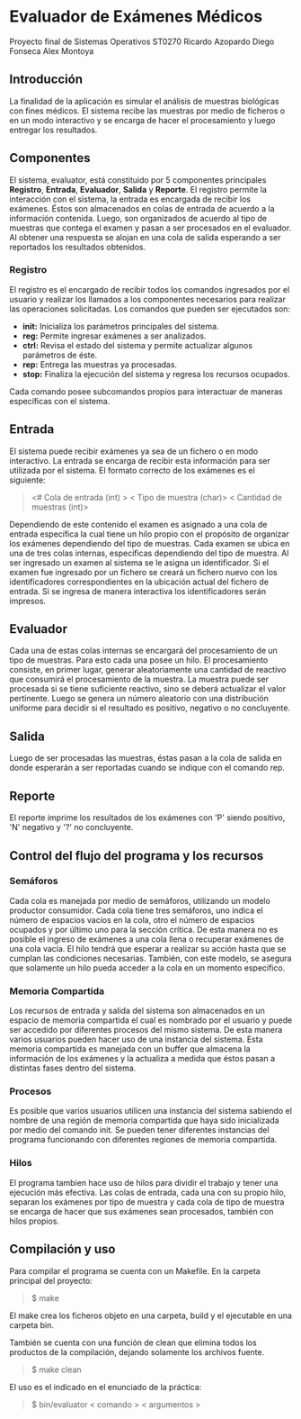 
# Evaluador de Exámenes Médicos
Proyecto final de Sistemas Operativos ST0270
Ricardo Azopardo
Diego Fonseca
Alex Montoya

## Introducción
La finalidad de la aplicación es simular el análisis de muestras biológicas con fines médicos. El sistema recibe las muestras por medio de ficheros o en un modo interactivo y se encarga de hacer el procesamiento y luego entregar los resultados.  
## Componentes

El sistema, evaluator, está constituido por 5 componentes principales **Registro**, **Entrada**, **Evaluador**, **Salida** y **Reporte**. El registro permite la interacción con el sistema, la entrada es encargada de recibir los exámenes. Éstos son almacenados en colas de entrada de acuerdo a la información contenida. Luego, son organizados de acuerdo al tipo de muestras que contega el examen y pasan a ser procesados en el evaluador. Al obtener una respuesta se alojan en una cola de salida esperando a ser reportados los resultados obtenidos. 

### Registro
El registro es el encargado de recibir todos los comandos ingresados por el usuario y realizar los llamados a los componentes necesarios para realizar las operaciones solicitadas. Los comandos que pueden ser ejecutados son: 
* **init:** Inicializa los parámetros principales del sistema.
* **reg:** Permite ingresar exámenes a ser analizados. 
* **ctrl:** Revisa el estado del sistema y permite actualizar algunos parámetros de éste.
* **rep:** Entrega las muestras ya procesadas.
* **stop:** Finaliza la ejecución del sistema y regresa los recursos ocupados.

Cada comando posee subcomandos propios para interactuar de maneras específicas con el sistema. 

## Entrada
El sistema puede recibir exámenes ya sea de un fichero o en modo interactivo. La entrada se encarga de recibir esta información para ser utilizada por el sistema. El formato correcto de los exámenes es el siguiente:

> <# Cola de entrada (int) > < Tipo de muestra (char)> < Cantidad de muestras (int)>

Dependiendo de este contenido el examen es asignado a una cola de entrada específica la cual tiene un hilo propio con el propósito de organizar los exámenes dependiendo del tipo de muestras.  Cada examen se ubica en una de tres colas internas, específicas dependiendo del tipo de muestra. Al ser ingresado un examen al sistema se le asigna un identificador. Si el examen fue ingresado por un fichero se creará un fichero nuevo con los identificadores correspondientes en la ubicación actual del fichero de entrada. Si se ingresa de manera interactiva los identificadores serán impresos. 

## Evaluador

Cada una de estas colas internas se encargará del procesamiento de un tipo de muestras. Para esto cada una posee un hilo. El procesamiento consiste, en primer lugar, generar aleatoriamente una cantidad de reactivo que consumirá el procesamiento de la muestra. La muestra puede ser procesada si se tiene suficiente reactivo, sino se deberá actualizar el valor pertinente. Luego se genera un número aleatorio con una distribución uniforme para decidir si el resultado es positivo, negativo o no concluyente. 

## Salida

Luego de ser procesadas las muestras, éstas pasan a la cola de salida en donde esperarán a ser reportadas cuando se indique con el comando rep. 

## Reporte

El reporte imprime los resultados de los exámenes con 'P' siendo positivo, 'N' negativo y '?' no concluyente.

## Control del flujo del programa y los recursos

###  Semáforos
Cada cola es manejada por medio de semáforos, utilizando un modelo productor consumidor. Cada cola tiene tres semáforos, uno indica el número de espacios vacíos en la cola, otro el número de espacios ocupados y por último uno para la sección crítica. De esta manera no es posible el ingreso de exámenes a una cola llena o recuperar exámenes de una cola vacía. El hilo tendrá que esperar a realizar su acción hasta que se cumplan las condiciones necesarias. También, con este modelo, se asegura que solamente un hilo pueda acceder a la cola en un momento específico.

### Memoria Compartida
Los recursos de entrada y salida del sistema son almacenados en un espacio de memoria compartida el cual es nombrado por el usuario y puede ser accedido por diferentes procesos del mismo sistema. De esta manera varios usuarios pueden hacer uso de una instancia del sistema. Esta memoria compartida es manejada con un buffer que almacena la información de los exámenes y la actualiza a medida que éstos pasan a distintas fases dentro del sistema.

### Procesos
Es posible que varios usuarios utilicen una instancia del sistema sabiendo el nombre de una región de memoria compartida que haya sido inicializada por medio del comando init. Se pueden tener diferentes instancias del programa funcionando con diferentes regiones de memoria compartida.

### Hilos
El programa tambien hace uso de hilos para dividir el trabajo y tener una ejecución más efectiva. Las colas de entrada, cada una con su propio hilo, separan los exámenes por tipo de muestra y cada cola de tipo de muestra se encarga de hacer que sus exámenes sean procesados, también con hilos propios. 

## Compilación y uso

Para compilar el programa se cuenta con un Makefile. En la carpeta principal del proyecto:

> $ make

El make crea los ficheros objeto en una carpeta, build y el ejecutable en una carpeta bin.

También se cuenta con una función de clean que elimina todos los productos de la compilación, dejando solamente los archivos fuente.

> $ make clean

El uso es el indicado en el enunciado de la práctica:

> $ bin/evaluator < comando > < argumentos >

